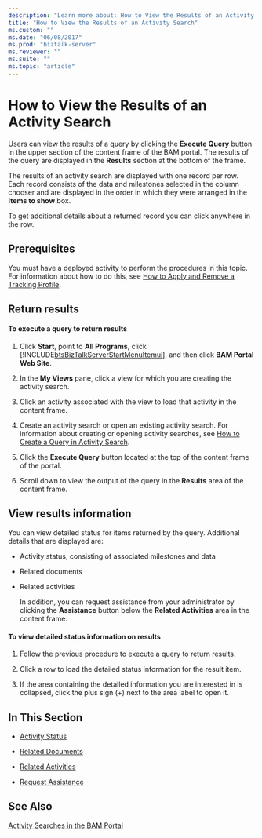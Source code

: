 ```yaml
---
description: "Learn more about: How to View the Results of an Activity Search"
title: "How to View the Results of an Activity Search"
ms.custom: ""
ms.date: "06/08/2017"
ms.prod: "biztalk-server"
ms.reviewer: ""
ms.suite: ""
ms.topic: "article"
---
```

# How to View the Results of an Activity Search
Users can view the results of a query by clicking the **Execute Query** button in the upper section of the content frame of the BAM portal. The results of the query are displayed in the **Results** section at the bottom of the frame.  
  
 The results of an activity search are displayed with one record per row. Each record consists of the data and milestones selected in the column chooser and are displayed in the order in which they were arranged in the **Items to show** box.  
  
 To get additional details about a returned record you can click anywhere in the row.  
  
## Prerequisites  
 You must have a deployed activity to perform the procedures in this topic. For information about how to do this, see [How to Apply and Remove a Tracking Profile](../core/how-to-apply-and-remove-a-tracking-profile.md).  
  
## Return results  
  
#### To execute a query to return results  
  
1. Click **Start**, point to **All Programs**, click [!INCLUDE[btsBizTalkServerStartMenuItemui](../includes/btsbiztalkserverstartmenuitemui-md.md)], and then click **BAM Portal Web Site**.  
  
2. In the **My Views** pane, click a view for which you are creating the activity search.  
  
3. Click an activity associated with the view to load that activity in the content frame.  
  
4. Create an activity search or open an existing activity search. For information about creating or opening activity searches, see [How to Create a Query in Activity Search](../core/how-to-create-a-query-in-activity-search.md).  
  
5. Click the **Execute Query** button located at the top of the content frame of the portal.  
  
6. Scroll down to view the output of the query in the **Results** area of the content frame.  
  
## View results information  
 You can view detailed status for items returned by the query. Additional details that are displayed are:  
  
- Activity status, consisting of associated milestones and data  
  
- Related documents  
  
- Related activities  
  
  In addition, you can request assistance from your administrator by clicking the **Assistance** button below the **Related Activities** area in the content frame.  
  
#### To view detailed status information on results  
  
1.  Follow the previous procedure to execute a query to return results.  
  
2.  Click a row to load the detailed status information for the result item.  
  
3.  If the area containing the detailed information you are interested in is collapsed, click the plus sign (+) next to the area label to open it.  
  
## In This Section  
  
-   [Activity Status](../core/activity-status.md)  
  
-   [Related Documents](../core/related-documents.md)  
  
-   [Related Activities](../core/related-activities.md)  
  
-   [Request Assistance](../core/request-assistance.md)  
  
## See Also  
 [Activity Searches in the BAM Portal](../core/activity-searches-in-the-bam-portal.md)
